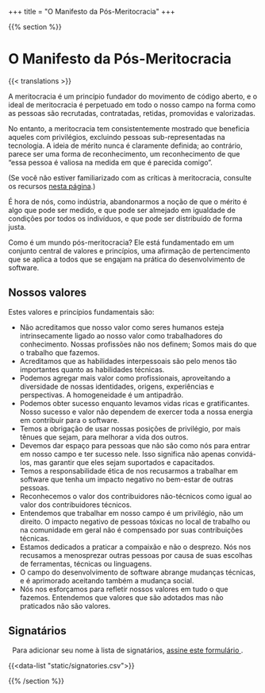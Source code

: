 +++
title = "O Manifesto da Pós-Meritocracia"
+++

{{% section %}}

# O Manifesto da Pós-Meritocracia

{{< translations >}}

A meritocracia é um princípio fundador do movimento de código aberto, e o ideal de meritocracia é perpetuado em todo o nosso campo na forma como as pessoas são recrutadas, contratadas, retidas, promovidas e valorizadas.

No entanto, a meritocracia tem consistentemente mostrado que beneficia aqueles com privilégios, excluindo pessoas sub-representadas na tecnologia. A ideia de mérito nunca é claramente definida; ao contrário, parece ser uma forma de reconhecimento, um reconhecimento de que “essa pessoa é valiosa na medida em que é parecida comigo”.

(Se você não estiver familiarizado com as críticas à meritocracia, consulte os recursos <a href="/meritocracy/">nesta página</a>.)

É hora de nós, como indústria, abandonarmos a noção de que o mérito é algo que pode ser medido, e que pode ser almejado em igualdade de condições por todos os indivíduos, e que pode ser distribuído de forma justa.

Como é um mundo pós-meritocracia? Ele está fundamentado em um conjunto central de valores e princípios, uma afirmação de pertencimento que se aplica a todos que se engajam na prática do desenvolvimento de software.

## Nossos valores

Estes valores e princípios fundamentais são:

* Não acreditamos que nosso valor como seres humanos esteja intrinsecamente ligado ao nosso valor como trabalhadores do conhecimento. Nossas profissões não nos definem; Somos mais do que o trabalho que fazemos.
* Acreditamos que as habilidades interpessoais são pelo menos tão importantes quanto as habilidades técnicas.
* Podemos agregar mais valor como profissionais, aproveitando a diversidade de nossas identidades, origens, experiências e perspectivas. A homogeneidade é um antipadrão.
* Podemos obter sucesso enquanto levamos vidas ricas e gratificantes. Nosso sucesso e valor não dependem de exercer toda a nossa energia em contribuir para o software.
* Temos a obrigação de usar nossas posições de privilégio, por mais tênues que sejam, para melhorar a vida dos outros.
* Devemos dar espaço para pessoas que não são como nós para entrar em nosso campo e ter sucesso nele. Isso significa não apenas convidá-los, mas garantir que eles sejam suportados e capacitados.
* Temos a responsabilidade ética de nos recusarmos a trabalhar em software que tenha um impacto negativo no bem-estar de outras pessoas.
* Reconhecemos o valor dos contribuidores não-técnicos como igual ao valor dos contribuidores técnicos.
* Entendemos que trabalhar em nosso campo é um privilégio, não um direito. O impacto negativo de pessoas tóxicas no local de trabalho ou na comunidade em geral não é compensado por suas contribuições técnicas.
* Estamos dedicados a praticar a compaixão e não o desprezo. Nós nos recusamos a menosprezar outras pessoas por causa de suas escolhas de ferramentas, técnicas ou linguagens.
* O campo do desenvolvimento de software abrange mudanças técnicas, e é aprimorado aceitando também a mudança social.
* Nós nos esforçamos para refletir nossos valores em tudo o que fazemos. Entendemos que valores que são adotados mas não praticados não são valores.

## Signatários

<p class="callout">
  Para adicionar seu nome à lista de signatários, <a href="https://goo.gl/forms/9JT45K1iuKcBSPFj2"> assine este formulário </a>.
</p>

{{<data-list "static/signatories.csv">}}

{{% /section %}}
